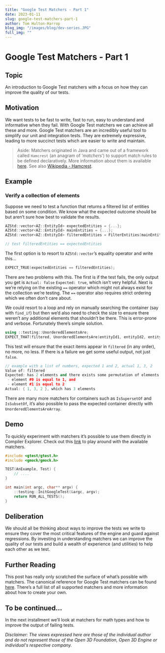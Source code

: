 ```yaml
---
title: "Google Test Matchers - Part 1"
date: 2023-01-11
slug: google-test-matchers-part-1
author: Tom Hulton-Harrop
blog_img: "/images/blog/dev-series.JPG"
full_img: ""
---
```

# Google Test Matchers - Part 1

## Topic

An introduction to Google Test matchers with a focus on how they can improve the quality of our tests.

## Motivation

We want tests to be fast to write, fast to run, easy to understand and informative when they fail. With Google Test matchers we can achieve all these and more. Google Test matchers are an incredibly useful tool to simplify our unit and integration tests. They are extremely expressive, leading to more succinct tests which are easier to write and maintain.

> Aside: Matchers originated in Java and came out of a framework called `Hamcrest` (an anagram of ‘_matchers_’) to support match rules to be defined declaratively. More information about them is available [here](http://hamcrest.org/). See also [Wikipedia - Hamcrest](https://en.wikipedia.org/wiki/Hamcrest).

## Example

### Verify a collection of elements

Suppose we need to test a function that returns a filtered list of entities based on some condition. We know what the expected outcome should be but aren’t sure how best to validate the results.

```c++
AZStd::vector<AZ::EntityId> expectedEntities = {...};
AZStd::vector<AZ::EntityId> mainEntities = {...};
AZStd::vector<AZ::EntityId> filteredEntities = FilterEntities(mainEntities);

// test filteredEntities == expectedEntities
```

The first option is to resort to `AZStd::vector`’s equality operator and write this...

```c++
EXPECT_TRUE(expectedEntities == filteredEntities);
```

There are two problems with this. The first is if the test fails, the only output you get is `Actual: false` `Expected: true`, which isn’t very helpful. Next is we’re relying on the existing `==` operator which might not always exist for the collection we’re testing. The `==` operator also requires strict ordering which we often don’t care about.

We could resort to a loop and rely on manually searching the container (say with `find_if`) but then we’d also need to check the size to ensure there weren’t any additional elements that shouldn’t be there. This is error-prone and verbose. Fortunately there’s simple solution.

```c++
using ::testing::UnorderedElementsAre;
EXPECT_THAT(filtered, UnorderedElementsAre(entityId1, entityId2, entityId3));
```

This test will ensure that the exact items appear in `filtered` (in any order), no more, no less. If there is a failure we get some useful output, not just `false`.

```c++
// example with a list of numbers, expected 1 and 2, actual 1, 3, 2
Value of: filtered
Expected: has 2 elements and there exists some permutation of elements such that:
 - element #0 is equal to 1, and
 - element #1 is equal to 2
Actual: { 1, 3, 2 }, which has 3 elements
```

There are many more matchers for containers such as `IsSupersetOf` and `IsSubsetOf`, it’s also possible to pass the expected container directly with `UnorderedElementsAreArray`.

## Demo

To quickly experiment with matchers it’s possible to use them directly in Compiler Explorer. Check out this [link](https://godbolt.org/z/d1cfWGs7s) to play around with the available matchers.

```c++
#include <gtest/gtest.h>
#include <gmock/gmock.h>

TEST(AnExample, Test) {
    // ....
}

int main(int argc, char** argv) {
    ::testing::InitGoogleTest(&argc, argv);
    return RUN_ALL_TESTS();
}
```

## Deliberation

We should all be thinking about ways to improve the tests we write to ensure they cover the most critical features of the engine and guard against regressions. By investing in understanding matchers we can improve the quality of our tests and build a wealth of experience (and utilities) to help each other as we test.

## Further Reading

This post has really only scratched the surface of what’s possible with matchers. The canonical reference for Google Test matchers can be found [here](https://github.com/google/googletest/blob/master/docs/reference/matchers.md). There’s a full list of all supported matchers and more information about how to create your own.

## To be continued...

In the next installment we’ll look at matchers for math types and how to improve the output of failing tests.

_Disclaimer: The views expressed here are those of the individual author and do not represent those of the Open 3D Foundation, Open 3D Engine or individual's respective company._